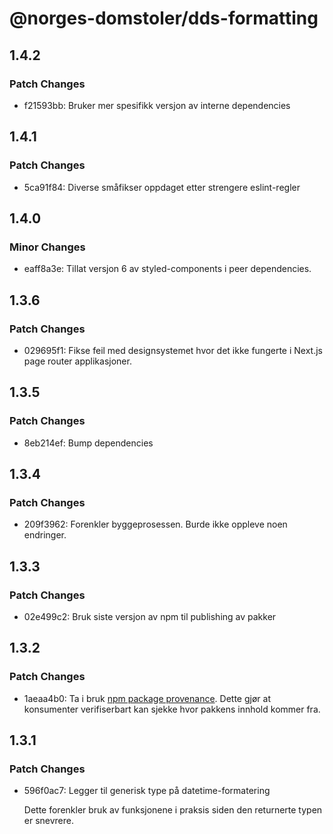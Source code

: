 # @norges-domstoler/dds-formatting

## 1.4.2

### Patch Changes

- f21593bb: Bruker mer spesifikk versjon av interne dependencies

## 1.4.1

### Patch Changes

- 5ca91f84: Diverse småfikser oppdaget etter strengere eslint-regler

## 1.4.0

### Minor Changes

- eaff8a3e: Tillat versjon 6 av styled-components i peer dependencies.

## 1.3.6

### Patch Changes

- 029695f1: Fikse feil med designsystemet hvor det ikke fungerte i Next.js page router applikasjoner.

## 1.3.5

### Patch Changes

- 8eb214ef: Bump dependencies

## 1.3.4

### Patch Changes

- 209f3962: Forenkler byggeprosessen. Burde ikke oppleve noen endringer.

## 1.3.3

### Patch Changes

- 02e499c2: Bruk siste versjon av npm til publishing av pakker

## 1.3.2

### Patch Changes

- 1aeaa4b0: Ta i bruk [npm package provenance](https://github.blog/2023-04-19-introducing-npm-package-provenance/).
  Dette gjør at konsumenter verifiserbart kan sjekke hvor pakkens innhold kommer fra.

## 1.3.1

### Patch Changes

- 596f0ac7: Legger til generisk type på datetime-formatering

  Dette forenkler bruk av funksjonene i praksis siden den returnerte typen er snevrere.
